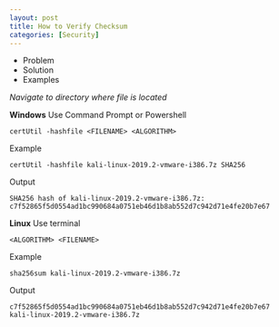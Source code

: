 ```yaml
---
layout: post
title: How to Verify Checksum
categories: [Security]
---
```


* Problem
* Solution
* Examples

*Navigate to directory where file is located*

**Windows**
Use Command Prompt or Powershell
```
certUtil -hashfile <FILENAME> <ALGORITHM>
```

Example
```
certUtil -hashfile kali-linux-2019.2-vmware-i386.7z SHA256
```

Output
```
SHA256 hash of kali-linux-2019.2-vmware-i386.7z:
c7f52865f5d0554ad1bc990684a0751eb46d1b8ab552d7c942d71e4fe20b7e67
```

**Linux**
Use terminal
```
<ALGORITHM> <FILENAME>
```

Example
```
sha256sum kali-linux-2019.2-vmware-i386.7z
```

Output
```
c7f52865f5d0554ad1bc990684a0751eb46d1b8ab552d7c942d71e4fe20b7e67  kali-linux-2019.2-vmware-i386.7z
```
